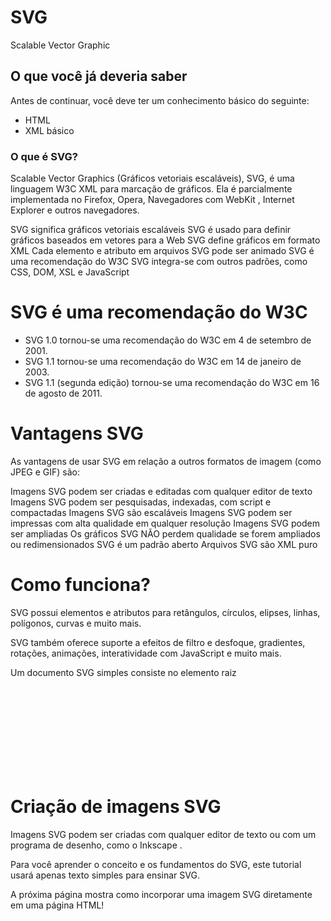 # SVG
Scalable Vector Graphic

## O que você já deveria saber
Antes de continuar, você deve ter um conhecimento básico do seguinte:

- HTML
- XML básico

### O que é SVG?

Scalable Vector Graphics (Gráficos vetoriais escaláveis), SVG, é uma linguagem W3C XML para marcação de gráficos. Ela é parcialmente implementada no Firefox, Opera, Navegadores com WebKit , Internet Explorer e outros navegadores.

SVG significa gráficos vetoriais escaláveis
SVG é usado para definir gráficos baseados em vetores para a Web
SVG define gráficos em formato XML
Cada elemento e atributo em arquivos SVG pode ser animado
SVG é uma recomendação do W3C
SVG integra-se com outros padrões, como CSS, DOM, XSL e JavaScript

# SVG é uma recomendação do W3C
- SVG 1.0 tornou-se uma recomendação do W3C em 4 de setembro de 2001.
- SVG 1.1 tornou-se uma recomendação do W3C em 14 de janeiro de 2003.
- SVG 1.1 (segunda edição) tornou-se uma recomendação do W3C em 16 de agosto de 2011.

# Vantagens SVG
As vantagens de usar SVG em relação a outros formatos de imagem (como JPEG e GIF) são:

Imagens SVG podem ser criadas e editadas com qualquer editor de texto
Imagens SVG podem ser pesquisadas, indexadas, com script e compactadas
Imagens SVG são escaláveis
Imagens SVG podem ser impressas com alta qualidade em qualquer resolução
Imagens SVG podem ser ampliadas
Os gráficos SVG NÃO perdem qualidade se forem ampliados ou redimensionados
SVG é um padrão aberto
Arquivos SVG são XML puro

# Como funciona?
SVG possui elementos e atributos para retângulos, círculos, elipses, linhas, polígonos, curvas e muito mais.

SVG também oferece suporte a efeitos de filtro e desfoque, gradientes, rotações, animações, interatividade com JavaScript e muito mais.

Um documento SVG simples consiste no elemento raiz <svg> e em vários elementos de forma básicos que construirão um gráfico juntos.

# Criação de imagens SVG
Imagens SVG podem ser criadas com qualquer editor de texto ou com um programa de desenho, como o Inkscape .

Para você aprender o conceito e os fundamentos do SVG, este tutorial usará apenas texto simples para ensinar SVG.

A próxima página mostra como incorporar uma imagem SVG diretamente em uma página HTML!